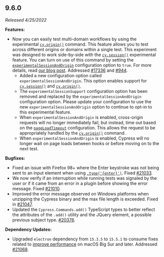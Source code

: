 ## 9.6.0

_Released 4/25/2022_

**Features:**

- Now you can easily test multi-domain workflows by using the experimental
  [`cy.origin()`](/api/commands/origin) command. This feature allows you to test
  across different origins or domains within a single test. This experiment was
  designed to work side-by-side with the [`cy.session()`](/api/commands/session)
  experimental feature. You can turn on use of this command by setting the
  [`experimentalSessionAndOrigin`](guides/references/experiments) configuration
  option to `true`. For more details, read
  [our blog post](https://cypress.io/blog/2022/04/25/cypress-9-6-0-easily-test-multi-domain-workflows-with-cy-origin/).
  Addressed [#17336](https://github.com/cypress-io/cypress/issues/17336) and
  [#944](https://github.com/cypress-io/cypress/issues/944).
  - Added a new configuration option called `experimentalSessionAndOrigin`. This
    option enables support for [`cy.session()`](/api/commands/session) and
    [`cy.origin()`](/api/commands/origin).
  - The `experimentalSessionSupport` configuration option has been removed and
    replaced by the `experimentalSessionAndOrigin` configuration option. Please
    update your configuration to use the new `experimentalSessionAndOrigin`
    option to continue to opt-in to this experimental feature.
  - When `experimentalSessionAndOrigin` is enabled, cross-origin requests will
    no longer immediately fail, but instead, time out based on the
    [`pageLoadTimeout`](/guides/references/configuration#Timeouts)
   configuration. This allows the request to be appropriately handled by the
   [`cy.origin()`](/api/commands/origin) command.
  - When `experimentalSessionAndOrigin` is enabled, Cypress will no longer
     wait on page loads between hooks or before moving on to the next test.

**Bugfixes:**

- Fixed an issue with Firefox 98+ where the Enter keystroke was not being sent
  to an input element when using [`.type('{enter}')`](/api/commands/type). Fixed
  [#21033](https://github.com/cypress-io/cypress/issues/21033).
- We now verify if an interruption while running tests was signaled by the user
  or if it came from an error in a plugin before showing the error message.
  Fixed [#21010](https://github.com/cypress-io/cypress/issues/21010).
- Improved the error message observed on Windows platforms when unzipping the
  Cypress binary and the max file length is exceeded. Fixed in
  [#21047](https://github.com/cypress-io/cypress/pull/21047).
- Updated the `Cypress.Commands.add()` TypeScript types to better reflect the
  attributes of the `.add()` utility and the JQuery element, a possible previous
  subject type. [#20376](https://github.com/cypress-io/cypress/issues/20376).

**Dependency Updates:**

- Upgraded `electron` dependency from `15.3.5` to `15.5.1` to consume fixes
  related to
  [improve performance](https://github.com/electron/electron/pull/33406) on
  macOS Big Sur and later. Addressed
  [#21068](https://github.com/cypress-io/cypress/issues/21068).
